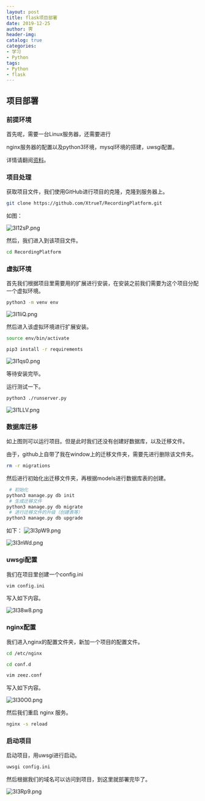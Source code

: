 ```yaml
---
layout: post
title: flask项目部署
date: 2019-12-25
author: 霁
header-img:
catalog: true
categories:
- 学习
- Python
tags:
- Python
- flask
---
```


## 项目部署

### 前提环境

首先呢，需要一台Linux服务器，还需要进行

nginx服务器的配置以及python3环境，mysql环境的搭建，uwsgi配置。

详情请翻阅[资料](https://xtruet.github.io/posts/%E5%AD%A6%E4%B9%A0/python/Python-uwsgi-nginx)。

### 项目处理

获取项目文件，我们使用GitHub进行项目的克隆，克隆到服务器上。

```bash
git clone https://github.com/XtrueT/RecordingPlatform.git
```

如图：

![3I12sP.png](https://s2.ax1x.com/2020/03/04/3I12sP.png)

然后，我们进入到该项目文件。

```bash
cd RecordingPlatform
```

### 虚拟环境

首先我们根据项目里需要用的扩展进行安装，在安装之前我们需要为这个项目分配一个虚拟环境。

```bash
python3 -m venv env
```

![3I1IiQ.png](https://s2.ax1x.com/2020/03/04/3I1IiQ.png)

然后进入该虚拟环境进行扩展安装。

```bash
source env/bin/activate

pip3 install -r requirements
```

![3I1qs0.png](https://s2.ax1x.com/2020/03/04/3I1qs0.png)

等待安装完毕。

运行测试一下。

```bash
python3 ./runserver.py
```

![3I1LLV.png](https://s2.ax1x.com/2020/03/04/3I1LLV.png)

### 数据库迁移

如上图则可以运行项目。但是此时我们还没有创建好数据库，以及迁移文件。

由于，github上自带了我在window上的迁移文件夹，需要先进行删除该文件夹。

```bash
rm -r migrations
```

然后进行初始化出迁移文件夹，再根据models进行数据库表的创建。

```bash
 # 初始化
python3 manage.py db init 
 # 生成迁移文件
python3 manage.py db migrate
 # 进行迁移文件的升级（创建表等）
python3 manage.py db upgrade
```

如下：
![3I3pW9.png](https://s2.ax1x.com/2020/03/04/3I3pW9.png)

![3I3nWd.png](https://s2.ax1x.com/2020/03/04/3I3nWd.png)

### uwsgi配置

我们在项目里创建一个config.ini

```bash
vim config.ini
```

写入如下内容。

![3I38w8.png](https://s2.ax1x.com/2020/03/04/3I38w8.png)

### nginx配置

我们进入nginx的配置文件夹，新加一个项目的配置文件。

```bash
cd /etc/nginx

cd conf.d

vim zeez.conf
```

写入如下内容。

![3I30O0.png](https://s2.ax1x.com/2020/03/04/3I30O0.png)

然后我们重启 nginx 服务。

```bash
nginx -s reload
```

### 启动项目

启动项目，用uwsgi进行启动。

```bash
uwsgi config.ini
```

然后根据我们的域名可以访问到项目，到这里就部署完毕了。

![3I3Rp9.png](https://s2.ax1x.com/2020/03/04/3I3Rp9.png)
